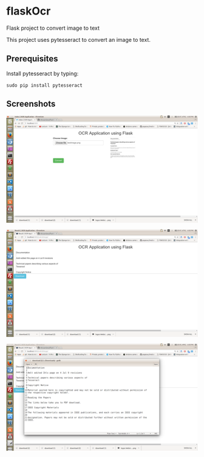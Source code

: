 # flaskOcr
Flask project to convert image to text

This project uses pytesseract to convert an image to text.

## Prerequisites
Install pytesseract by typing:
```
sudo pip install pytesseract
```

## Screenshots

![alt tag](https://github.com/nikssardana/flaskOcr/blob/master/ocr1.png)

![alt tag](https://github.com/nikssardana/flaskOcr/blob/master/ocr2.png)

![alt tag](https://github.com/nikssardana/flaskOcr/blob/master/ocr3.png)
